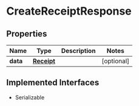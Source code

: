 

# CreateReceiptResponse



## Properties

Name | Type | Description | Notes
------------ | ------------- | ------------- | -------------
**data** | [**Receipt**](Receipt.md) |  |  [optional]


## Implemented Interfaces

* Serializable



